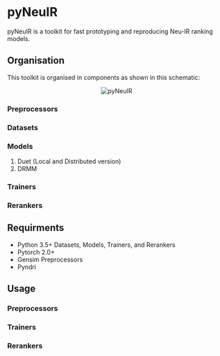 # pyNeuIR

pyNeuIR is a toolkit for fast prototyping and reproducing Neu-IR ranking models. 

## Organisation

This toolkit is organised in components as shown in this schematic:

<div align='center'>
<img src="https://docs.google.com/drawings/d/e/2PACX-1vRymBO38_NeLbPCOxHBXV78lOQ06l-CgZrOZvsNh6WwecsO9_Sa-n55V0-0dFsKoqBvK5X-Zt99b5oF/pub?w=960&h=720" alt="pyNeuIR" align=center />
</div>


### Preprocessors

### Datasets

### Models

1. Duet (Local and Distributed version)
2. DRMM

### Trainers

### Rerankers

## Requirments
* Python 3.5+ 
Datasets, Models, Trainers, and Rerankers
* Pytorch 2.0+
* Gensim
Preprocessors
* Pyndri

## Usage

### Preprocessors

### Trainers

### Rerankers



